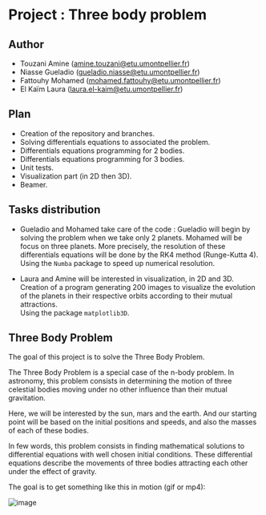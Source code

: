 # Project : Three body problem

## Author

- Touzani Amine (amine.touzani@etu.umontpellier.fr)
- Niasse Gueladio (gueladio.niasse@etu.umontpellier.fr)
- Fattouhy Mohamed (mohamed.fattouhy@etu.umontpellier.fr)
- El Kaïm Laura (laura.el-kaim@etu.umontpellier.fr)

## Plan

- Creation of the repository and branches.
- Solving differentials equations to associated the problem.
- Differentials equations programming for 2 bodies.
- Differentials equations programming for 3 bodies.
- Unit tests.
- Visualization part (in 2D then 3D).
- Beamer.

## Tasks distribution

- Gueladio and Mohamed take care of the code : Gueladio will begin by solving the problem when we take only 2 planets. Mohamed will be focus on three planets.  More precisely, the resolution of these differentials equations will be done by the RK4 method (Runge-Kutta 4).  
Using the `Numba` package to speed up numerical resolution.

- Laura and Amine will be interested in visualization, in 2D and 3D.  
Creation of a program generating 200 images to visualize the evolution of the planets in their respective orbits according to their mutual attractions.  
Using the package `matplotlib3D`.

## Three Body Problem

The goal of this project is to solve the Three Body Problem.

The Three Body Problem is a special case of the n-body problem. In astronomy, this problem consists in determining the motion of three celestial bodies moving under no other influence than their mutual gravitation.
   
Here, we will be interested by the sun, mars and the earth. And our starting point will be based on the initial positions and speeds, and also the masses of each of these bodies.

In few words, this problem consists in finding mathematical solutions to differential equations with well chosen initial conditions. 
These differential equations describe the movements of three bodies attracting each other under the effect of gravity.

The goal is to get something like this in motion (gif or mp4):

![image](https://user-images.githubusercontent.com/78499945/112620163-70f6f180-8e28-11eb-8479-599305bcabf4.png)
